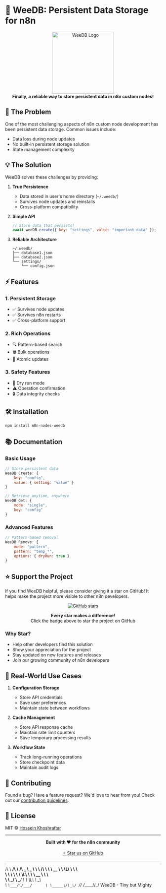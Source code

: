 # 🚀 WeeDB: Persistent Data Storage for n8n

<div align="center">
  <img src="weedb_logo.png" alt="WeeDB Logo" width="200"/>
  <br/>
  <strong>Finally, a reliable way to store persistent data in n8n custom nodes!</strong>
</div>

## 🎯 The Problem

One of the most challenging aspects of n8n custom node development has been persistent data storage. Common issues include:

- Data loss during node updates
- No built-in persistent storage solution
- State management complexity

## 💡 The Solution

WeeDB solves these challenges by providing:

1. **True Persistence** 
   - Data stored in user's home directory (`~/.weedb/`)
   - Survives node updates and reinstalls
   - Cross-platform compatibility

2. **Simple API**
   ```javascript
   // Store data that persists!
   await weeDB.create({ key: "settings", value: "important-data" });
   ```

3. **Reliable Architecture**
   ```
   ~/.weedb/
   ├── database1.json
   ├── database2.json
   └── settings/
       └── config.json
   ```

## ⚡ Features

### 1. Persistent Storage
- ✅ Survives node updates
- ✅ Survives n8n restarts
- ✅ Cross-platform support

### 2. Rich Operations
- 🔍 Pattern-based search
- 🗑️ Bulk operations
- 🔄 Atomic updates

### 3. Safety Features
- 🧪 Dry run mode
- ⚠️ Operation confirmation
- 🔒 Data integrity checks

## 🛠️ Installation

```bash
npm install n8n-nodes-weedb
```

## 📚 Documentation

### Basic Usage
```javascript
// Store persistent data
WeeDB Create: { 
    key: "config", 
    value: { setting: "value" } 
}

// Retrieve anytime, anywhere
WeeDB Get: { 
    mode: "single", 
    key: "config" 
}
```

### Advanced Features
```javascript
// Pattern-based removal
WeeDB Remove: { 
    mode: "pattern",
    pattern: "temp_*",
    options: { dryRun: true }
}
```

## ⭐ Support the Project

If you find WeeDB helpful, please consider giving it a star on GitHub! It helps make the project more visible to other n8n developers.

<div align="center">
  <a href="https://github.com/hkhoshraftar2/n8n-nodes-weedb">
    <img src="https://img.shields.io/github/stars/hkhoshraftar2/n8n-nodes-weedb?style=social" alt="GitHub stars">
  </a>
  
  <p>
    <strong>Every star makes a difference!</strong><br/>
    Click the badge above to star the project on GitHub
  </p>
</div>

### Why Star?
- Help other developers find this solution
- Show your appreciation for the project
- Stay updated on new features and releases
- Join our growing community of n8n developers

## 🎯 Real-World Use Cases

1. **Configuration Storage**
   - Store API credentials
   - Save user preferences
   - Maintain state between workflows

2. **Cache Management**
   - Store API response cache
   - Maintain rate limit counters
   - Save temporary processing results

3. **Workflow State**
   - Track long-running operations
   - Store checkpoint data
   - Maintain audit logs

## 🤝 Contributing

Found a bug? Have a feature request? We'd love to hear from you! Check out our [contribution guidelines](CONTRIBUTING.md).

## 📜 License

MIT © [Hossein Khoshraftar](https://github.com/hkhoshraftar2)

---

<div align="center">
  <strong>Built with ❤️ for the n8n community</strong>
  <br/>
  <br/>
  <a href="https://github.com/hkhoshraftar2/n8n-nodes-weedb/stargazers">⭐ Star us on GitHub</a>
</div>

__      __          ______ ____  
/\ \  __/\ \        /\  _  \  _ \ 
\ \ \/\ \ \ \  __   \ \ \L\ \ \ \ \
 \ \ \ \ \ \ \L\ \   \ \  __ \ \ \ \
  \ \ \_/ \ \____/    \ \ \L\ \ \_\ \
   \ `\___/\/___/      \ \_____\/\_\/
    `\/__/              \/_____/\/_/
         WeeDB - Tiny but Mighty
